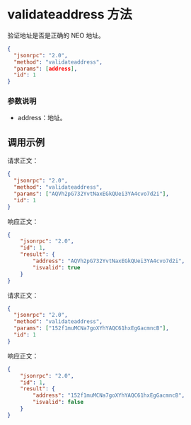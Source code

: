 ﻿# validateaddress 方法

验证地址是否是正确的 NEO 地址。

```json
{
  "jsonrpc": "2.0",
  "method": "validateaddress",
  "params": [address],
  "id": 1
}
```

### 参数说明

* address：地址。

## 调用示例

请求正文：

```json
{
  "jsonrpc": "2.0",
  "method": "validateaddress",
  "params": ["AQVh2pG732YvtNaxEGkQUei3YA4cvo7d2i"],
  "id": 1
}
```

响应正文：

```json
{
    "jsonrpc": "2.0",
    "id": 1,
    "result": {
        "address": "AQVh2pG732YvtNaxEGkQUei3YA4cvo7d2i",
        "isvalid": true
    }
}
```

请求正文：

```json
{
  "jsonrpc": "2.0",
  "method": "validateaddress",
  "params": ["152f1muMCNa7goXYhYAQC61hxEgGacmncB"],
  "id": 1
}
```

响应正文：

```json
{
    "jsonrpc": "2.0",
    "id": 1,
    "result": {
        "address": "152f1muMCNa7goXYhYAQC61hxEgGacmncB",
        "isvalid": false
    }
}
```
